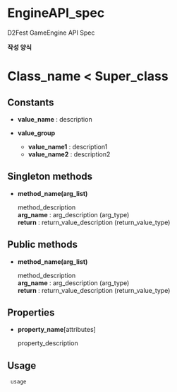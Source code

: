 EngineAPI_spec
==============

D2Fest GameEngine API Spec



__작성 양식__

Class_name  <  Super_class
====

Constants
----
* __value_name__ : description

* __value_group__
  * __value_name1__ : description1
  * __value_name2__ : description2
  
Singleton methods
----
* __method_name(arg_list)__

  method_description<br>
  __arg_name__ : arg_description (arg_type)<br>
  __return__ : return_value_description (return_value_type)

Public methods
----
* __method_name(arg_list)__

  method_description<br>
  __arg_name__ : arg_description (arg_type)<br>
  __return__ : return_value_description (return_value_type)


Properties
----
* __property_name__[attributes]
  
  property_description


Usage
----
```Ruby
 usage
```
